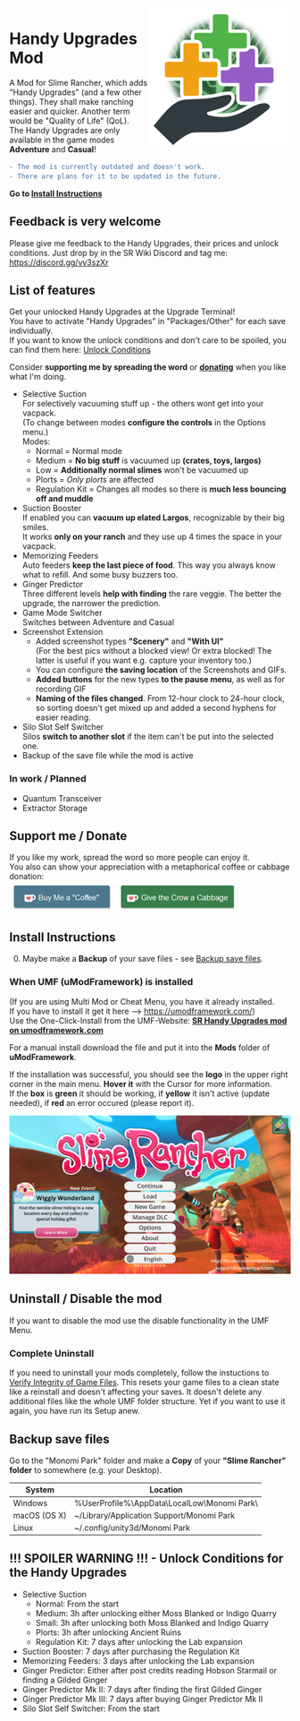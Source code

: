 <img align="right" src="https://github.com/CabbageCrow/HandyUpgrades/blob/master/img/Logo/Handy_Upgrades_Logo.png">

# Handy Upgrades Mod
A Mod for Slime Rancher, which adds "Handy Upgrades" (and a few other things). They shall make ranching easier and quicker. Another term would be "Quality of Life" (QoL).  
The Handy Upgrades are only available in the game modes **Adventure** and **Casual**!

```diff
- The mod is currently outdated and doesn't work. 
- There are plans for it to be updated in the future.
```

**Go to [Install Instructions](#install-instructions)** 

## Feedback is very welcome
Please give me feedback to the Handy Upgrades, their prices and unlock conditions.
Just drop by in the SR Wiki Discord and tag me: https://discord.gg/vv3szXr

## List of features
Get your unlocked Handy Upgrades at the Upgrade Terminal!  
You have to activate "Handy Upgrades" in "Packages/Other" for each save individually.  
If you want to know the unlock conditions and don't care to be spoiled, you can find them here: [Unlock Conditions](https://github.com/CabbageCrow/HandyUpgrades#-spoiler-warning----unlock-conditions-for-the-handy-upgrades)

Consider **supporting me by spreading the word** or **[donating](https://github.com/CabbageCrow/SlimeRancher.HandyUpgrades-Mod#support-me--donate)** when you like what I'm doing.  

   * Selective Suction  
   For selectively vacuuming stuff up - the others wont get into your vacpack.  
   (To change between modes **configure the controls** in the Options menu.)  
   Modes:  
       * Normal = Normal mode  
       * Medium = **No big stuff** is vacuumed up **(crates, toys, largos)**  
       * Low = **Additionally normal slimes** won't be vacuumed up  
       * Plorts = *Only plorts* are affected  
       * Regulation Kit = Changes all modes so there is **much less bouncing off and muddle**  
   * Suction Booster  
   If enabled you can **vacuum up elated Largos**, recognizable by their big smiles.  
   It works **only on your ranch** and they use up 4 times the space in your vacpack.  
   * Memorizing Feeders  
   Auto feeders **keep the last piece of food**. This way you always know what to refill. And some busy buzzers too.  
   * Ginger Predictor  
   Three different levels **help with finding** the rare veggie. The better the upgrade, the narrower the prediction.  
   * Game Mode Switcher  
   Switches between Adventure and Casual  
   * Screenshot Extension  
     * Added screenshot types **"Scenery"** and **"With UI"**  
     (For the best pics without a blocked view! Or extra blocked! The latter is useful if you want e.g. capture your inventory too.)  
     * You can configure **the saving location** of the Screenshots and GIFs.  
     * **Added buttons** for the new types **to the pause menu**, as well as for recording GIF  
     * **Naming of the files changed**. From 12-hour clock to 24-hour clock, so sorting doesn't get mixed up and added a second hyphens for easier reading.  
   * Silo Slot Self Switcher  
   Silos **switch to another slot** if the item can't be put into the selected one.  
   * Backup of the save file while the mod is active  

### In work / Planned
   * Quantum Transceiver
   * Extractor Storage

## Support me / Donate
If you like my work, spread the word so more people can enjoy it.  
You also can show your appreciation with a metaphorical coffee or cabbage donation:  
<a href='https://ko-fi.com/Q5Q0BT8U' target='_blank'><img height='55' style='border:0px;height:55px;' 
src='https://github.com/CabbageCrow/Miscellaneous/blob/master/img/Kofi_btn/kofi_btn_coffee.png?v=0' border='0' alt='Buy Me a metaphorical Coffee at ko-fi.com' /></a> 
<a href='https://ko-fi.com/Q5Q0BT8U' target='_blank'><img height='55' style='border:0px;height:55px;' 
src='https://github.com/CabbageCrow/Miscellaneous/blob/master/img/Kofi_btn/kofi_btn_cabbage.png?v=0' border='0' alt='Give the Crow a Cabbage at ko-fi.com' /></a>

## Install Instructions 
0. Maybe make a **Backup** of your save files - see [Backup save files](#backup-save-files).  

### When UMF (uModFramework) is installed
(If you are using Multi Mod or Cheat Menu, you have it already installed.  
If you have to install it get it here --> https://umodframework.com/)  
Use the One-Click-Install from the UMF-Website: [**SR Handy Upgrades mod on umodframework.com**](https://umodframework.com/mod?id=6)  

For a manual install download the file and put it into the **Mods** folder of **uModFramework**.

If the installation was successful, you should see the **logo** in the upper right corner in the main menu. **Hover it** with the Cursor for more information.  
If the **box** is **green** it should be working, if **yellow** it isn't active (update needed), if **red** an error occured (please report it).
  
![Successfull installation](https://github.com/CabbageCrow/HandyUpgrades/blob/master/img/Screenshots/Successful-install-small.jpg)  

   
## Uninstall / Disable the mod
If you want to disable the mod use the disable functionality in the UMF Menu.

### Complete Uninstall
If you need to uninstall your mods completely, follow the instuctions to [Verify Integrity of Game Files](https://support.steampowered.com/kb_article.php?ref=2037-QEUH-3335). 
This resets your game files to a clean state like a reinstall and doesn't affecting your saves.
It doesn't delete any additional files like the whole UMF folder structure. Yet if you want to use it again, you have run its Setup anew.


## Backup save files
Go to the "Monomi Park" folder and make a **Copy** of your **"Slime Rancher" folder** to somewhere (e.g. your Desktop).

| System       | Location                                     |
|--------------|----------------------------------------------|
| Windows      | %UserProfile%\AppData\LocalLow\Monomi Park\  |
| macOS (OS X) | \~/Library/Application Support/Monomi Park   |
| Linux        | \~/.config/unity3d/Monomi Park               |
  
  
  
## !!! SPOILER WARNING !!! - Unlock Conditions for the Handy Upgrades
* Selective Suction
  * Normal: From the start
  * Medium: 3h after unlocking either Moss Blanked or Indigo Quarry
  * Small: 3h after unlocking both Moss Blanked and Indigo Quarry
  * Plorts: 3h after unlocking Ancient Ruins
  * Regulation Kit: 7 days after unlocking the Lab expansion
* Suction Booster: 7 days after purchasing the Regulation Kit
* Memorizing Feeders: 3 days after unlocking the Lab expansion
* Ginger Predictor: Either after post credits reading Hobson Starmail or finding a Gilded Ginger
* Ginger Predictor Mk II: 7 days after finding the first Gilded Ginger
* Ginger Predictor Mk III: 7 days after buying Ginger Predictor Mk II
* Silo Slot Self Switcher: From the start

